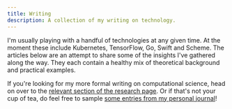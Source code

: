 ```yaml
---
title: Writing
description: A collection of my writing on technology.
---
```


I'm usually playing with a handful of technologies at any given
time. At the moment these include Kubernetes, TensorFlow, Go, Swift
and Scheme. The articles below are an attempt to share some of the
insights I've gathered along the way. They each contain a healthy mix
of theoretical background and practical examples.

If you're looking for my more formal writing on computational science,
head on over to the [relevant section of the research
page](/research/#writing). Or if that's not your cup of tea, do feel
free to sample [some entries from my personal
journal](http://emphaticallystatic.org/featured/)!
